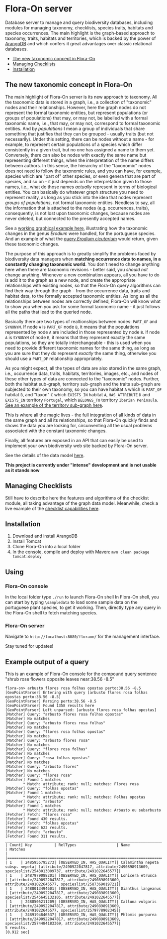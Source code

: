 # Flora-On server
Database server to manage and query biodiversity databases, including modules for managing taxonomy, checklists, species traits, habitats and species occurrences.
The main highlight is the graph-based approach to taxonomy, traits, habitats and territories, which is backed by the power of [ArangoDB](http://www.arangodb.com/) and which confers it great advantages over classic relational databases.

* [The new taxonomic concept in Flora-On](#the-new-taxonomic-concept-in-flora-on)
* [Managing Checklists](#managing-checklists)
* [Installation](#installation)

## The new taxonomic concept in Flora-On
The main highlight of Flora-On server is its new approach to taxonomy. All the taxonomic data is stored in a graph, i.e., a collection of "taxonomic" nodes and their relationships. However, here the graph nodes do not represent the formal taxonomic entities, but represent populations (or groups of populations) that may, or may not, be labelled with a formal taxonomic name, i.e., that may, or may not, correspond to formal taxonomic entities. And by *populations* I mean a group of individuals that share something that justifies that they can be grouped - usually traits (but not necessarily).
Under this setting, there can be nodes without a name - for example, to represent certain populations of a species which differ consistently in a given trait, but no one has assigned a name to them yet. Conversely, there can also be nodes with exactly the same name but representing different things, when the interpretation of the name differs between authors.
In this sense, the hierarchy of the "taxonomic" nodes does not need to follow the taxonomic rules, and you can have, for example, species which are "part of" other species, or even genera that are part of species, and so on - it just depends on the interpretation given to those names, i.e., what do those names *actually* represent in terms of biological entities. You can basically do whatever graph structure you need to represent reality, as long as you stick into the idea that nodes represent *groups of populations*, not formal taxonomic entities. Needless to say, all the information that is attached to the nodes (e.g. occurrences, traits), consequently, is not lost upon taxonomic changes, because nodes are never deleted, but connected to the presently accepted names.

See a [working graphical example here](http://flora-on.pt:8080/floraon/checklist?w=graph&depth=3&id=taxent%2F341568402334), illustrating how the taxonomic changes in the genus *Erodium* were handled, for the portuguese species. And an example of what the [query *Erodium cicutarium*](http://flora-on.pt:8080/floraon/checklist?w=query&q=erodium%20cicutarium) would return, given these taxonomic changes.

The purpose of this approach is to greatly simplify the problems faced by biodiversity data managers when **matching occurrence data to names, in a constantly changing taxonomic world**. You don't need to change anything here when there are taxonomic revisions - better said, you *should not* change anything. Whenever a new combination appears, all you have to do is add it to the graph as a new node, and create the appropriate relationships with existing nodes, so that the Flora-On query algorithms can find their way through the graph - from the occurrence data, traits and habitat data, to the formally accepted taxonomic entities. As long as all the relationships between nodes are correctly defined, Flora-On will know what to show you when you ask for some formal taxonomic name - it just follows all the paths that lead to the queried node.

Basically there are two types of realtionships between nodes: `PART_OF` and `SYNONYM`. If node `A` is `PART_OF` node `B`, it means that the populations represented by node `A` are included in those represented by node `B`. If node `A` is `SYNONYM` of node `B`, it means that they represent exactly the same populations, so they are totally interchangeable - this is used when you need to provide different taxonomic names for the same thing, as long as you are sure that they do represent *exactly* the same thing, otherwise you should use a `PART_OF` relationship appropriately.

As you might expect, all the types of data are also stored in the same graph, i.e., occurrence data, traits, habitats, territories, images, etc., and nodes of these other types of data are connected to the "taxonomic" nodes. Further, both the habitat sub-graph, territory sub-graph and the traits sub-graph are subjected to their own taxonomy, so you can have habitat `A` which is `PART_OF` habitat `B`, and "taxon" `C` which `EXISTS_IN` habitat `A`, `HAS_ATTRIBUTE` `D` and `EXISTS_IN` territory `Portugal`, which `BELONGS_TO` territory `Iberian Peninsula`. [See an example of the territory sub-graph here](http://flora-on.pt:8080/floraon/checklist?w=graph&show=territories).

This is where all the magic lives - the full integration of all kinds of data in the same graph and all its relationships, so that Flora-On quickly finds and shows the data you are looking for, circunventing all the usual problems associated with the constant taxonomic changes.

Finally, all features are exposed in an API that can easily be used to implement your own biodiversity web site backed by Flora-On server.

See the details of the data model [here](https://github.com/miguel-porto/flora-on-server/wiki/The-data-model).

**This project is currently under "intense" development and is not usable as it stands now**

## Managing Checklists
Still have to describe here the features and algorithms of the checklist module, all taking advantage of the graph data model. Meanwhile, check a live example of the [checklist capabilities here](http://flora-on.pt:8080/floraon/checklist/).

## Installation
1. Download and install ArangoDB
2. Install Tomcat
3. Clone Flora-On into a local folder
4. In the console, compile and deploy with Maven: `mvn clean package tomcat:deploy`

## Using

### Flora-On console
In the local folder type `./run` to launch Flora-On shell
In Flora-On shell, you can start by typing `\sampledata` to load some sample data on the portuguese plant species, to get it working.
Then, directly type any query in the Flora-On shell to fetch matching species.

### Flora-On server
Navigate to `http://localhost:8080/floraon/` for the management interface.

Stay tuned for updates!

## Example output of a query
This is an example of Flora-On console for the compound query sentence "shrub rose flowers opposite leaves near:38.56 -8.5"
```
flora-on> arbusto flores rosa folhas opostas perto:38.56 -8.5
[GeoPointParser] Entering with query [arbusto flores rosa folhas opostas perto:38.56 -8.5]
[GeoPointParser] Parsing perto:38.56 -8.5
[GeoPointParser] Found 1358 results here
[GeoPointParser] Left unparsed: [arbusto flores rosa folhas opostas]
[Matcher] Query: "arbusto flores rosa folhas opostas"
[Matcher] No matches
[Matcher] Query: "arbusto flores rosa folhas"
[Matcher] No matches
[Matcher] Query: "flores rosa folhas opostas"
[Matcher] No matches
[Matcher] Query: "arbusto flores rosa"
[Matcher] No matches
[Matcher] Query: "flores rosa folhas"
[Matcher] No matches
[Matcher] Query: "rosa folhas opostas"
[Matcher] No matches
[Matcher] Query: "arbusto flores"
[Matcher] No matches
[Matcher] Query: "flores rosa"
[Matcher] Found 1 matches
        * Match: attribute; rank: null; matches: Flores rosa
[Matcher] Query: "folhas opostas"
[Matcher] Found 1 matches
        * Match: attribute; rank: null; matches: Folhas opostas
[Matcher] Query: "arbusto"
[Matcher] Found 1 matches
        * Match: attribute; rank: null; matches: Arbusto ou subarbusto
[Fetcher] Fetch: "flores rosa"
[Fetcher] Found 430 results.
[Fetcher] Fetch: "folhas opostas"
[Fetcher] Found 623 results.
[Fetcher] Fetch: "arbusto"
[Fetcher] Found 311 results.
___________________________________________________________________________________________________________________________________________________________________________________________
| Count| Key          | RelTypes                  | Name                           | Matches                                                                                               |
|==========================================================================================================================================================================================|
| 1    | 2485955795273| [OBSERVED_IN, HAS_QUALITY]| Calamintha nepeta subsp. nepeta| [attribute/2490922047817, attribute/2490898913609, specieslist/2543013009737, attribute/2491022645577]|
| 1    | 2487979088201| [OBSERVED_IN, HAS_QUALITY]| Lonicera etrusca               | [attribute/2490922047817, attribute/2490898913609, attribute/2491022645577, specieslist/2587369019721]|
| 1    | 2488013494601| [OBSERVED_IN, HAS_QUALITY]| Dianthus langeanus             | [attribute/2490922047817, attribute/2490898913609, specieslist/2545645132105, attribute/2491022645577]|
| 1    | 2488505211209| [OBSERVED_IN, HAS_QUALITY]| Calluna vulgaris               | [attribute/2490922047817, attribute/2490898913609, attribute/2491022645577, specieslist/2579778902345]|
| 1    | 2489194846537| [OBSERVED_IN, HAS_QUALITY]| Phlomis purpurea               | [attribute/2490922047817, attribute/2490898913609, specieslist/2574484183369, attribute/2491022645577]|
5 results.
[0.912 sec]
```

